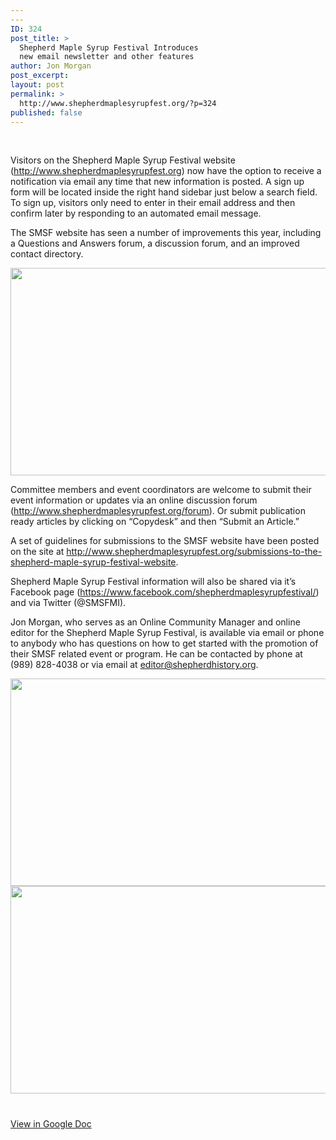 ```yaml
---
---
ID: 324
post_title: >
  Shepherd Maple Syrup Festival Introduces
  new email newsletter and other features
author: Jon Morgan
post_excerpt:
layout: post
permalink: >
  http://www.shepherdmaplesyrupfest.org/?p=324
published: false
---
```

&nbsp;

Visitors on the Shepherd Maple Syrup Festival website (http://www.shepherdmaplesyrupfest.org) now have the option to receive a notification via email any time that new information is posted. A sign up form will be located inside the right hand sidebar just below a search field. To sign up, visitors only need to enter in their email address and then confirm later by responding to an automated email message.

The SMSF website has seen a number of improvements this year, including a Questions and Answers forum, a discussion forum, and an improved contact directory.

<img title="" src="http://www.shepherdmaplesyrupfest.org/wp-content/uploads/2018/01/null-2.png" alt="" width="624" height="332" />

Committee members and event coordinators are welcome to submit their event information or updates via an online discussion forum (http://www.shepherdmaplesyrupfest.org/forum). Or submit publication ready articles by clicking on “Copydesk” and then “Submit an Article.”

A set of guidelines for submissions to the SMSF website have been posted on the site at http://www.shepherdmaplesyrupfest.org/submissions-to-the-shepherd-maple-syrup-festival-website.

Shepherd Maple Syrup Festival information will also be shared via it’s Facebook page (https://www.facebook.com/shepherdmaplesyrupfestival/) and via Twitter (@SMSFMI).

Jon Morgan, who serves as an Online Community Manager and online editor for the Shepherd Maple Syrup Festival, is available via email or phone to anybody who has questions on how to get started with the promotion of their SMSF related event or program. He can be contacted by phone at (989) 828-4038 or via email at <a href="mailto:editor@shepherdhistory.org">editor@shepherdhistory.org</a>.

<img title="" src="http://www.shepherdmaplesyrupfest.org/wp-content/uploads/2018/01/null-3.png" alt="" width="624" height="332" />

<img title="" src="http://www.shepherdmaplesyrupfest.org/wp-content/uploads/2018/01/null-4.png" alt="" width="624" height="332" />

#

<a href="https://docs.google.com/document/d/1Yvr3PjmyvQP9P3eYBgPaV29Kl_VMon_HUm5sXgjH34c/edit?usp=sharing">View in Google Doc</a>